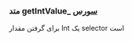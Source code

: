 <h3>
متد getIntValue_
<a class="ext-link" href="module-classes_Tetris_Settings#line218" >سورس</a>
</h3>
برای گرفتن مقدار Int یک selector است

